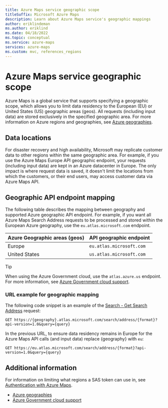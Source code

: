 ```yaml
---
title: Azure Maps service geographic scope
titleSuffix: Microsoft Azure Maps
description: Learn about Azure Maps service's geographic mappings
author: eriklindeman
ms.author: eriklind
ms.date: 04/18/2022
ms.topic: conceptual
ms.service: azure-maps
services: azure-maps
ms.custom: mvc, references_regions
---
```


# Azure Maps service geographic scope

Azure Maps is a global service that supports specifying a geographic scope, which allows you to limit data residency to the European (EU) or United States (US) geographic areas (geos). All requests (including input data) are stored exclusively in the specified geographic area. For more information on Azure regions and geographies, see [Azure geographies].

## Data locations

For disaster recovery and high availability, Microsoft may replicate customer data to other regions within the same geographic area. For example, if you use the Azure Maps Europe API geographic endpoint, your requests (including input data) are kept in an Azure datacenter in Europe. The only impact is where request data is saved, it doesn't limit the locations from which the customers, or their end users, may access customer data via Azure Maps API.

## Geographic API endpoint mapping

The following table describes the mapping between geography and supported Azure geographic API endpoint. For example, if you want all Azure Maps Search Address requests to be processed and stored within the European Azure geography, use the `eu.atlas.microsoft.com` endpoint.

| Azure Geographic areas (geos) | API geographic endpoint   |
|-------------------------------|---------------------------|
| Europe                        | `eu.atlas.microsoft.com`  |
| United States                 | `us.atlas.microsoft.com`  |

> [!TIP]
> When using the Azure Government cloud, use the `atlas.azure.us` endpoint. For more information, see [Azure Government cloud support].

### URL example for geographic mapping

The following code snippet is an example of the [Search - Get Search Address] request:

```http
GET https://{geography}.atlas.microsoft.com/search/address/{format}?api-version=1.0&query={query}
```

In the previous URL, to ensure data residency remains in Europe for the Azure Maps API calls (and input data) replace {geography} with `eu`:

```http
GET https://eu.atlas.microsoft.com/search/address/{format}?api-version=1.0&query={query}
```

## Additional information

For information on limiting what regions a SAS token can use in, see [Authentication with Azure Maps].

- [Azure geographies]
- [Azure Government cloud support]

[Authentication with Azure Maps]: azure-maps-authentication.md#create-sas-tokens
[Azure geographies]: https://azure.microsoft.com/global-infrastructure/geographies
[Azure Government cloud support]: how-to-use-map-control.md#azure-government-cloud-support
[Search - Get Search Address]: /rest/api/maps/search/get-search-address?view=rest-maps-1.0
